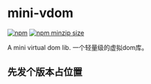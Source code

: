 # mini-vdom

[![npm](https://img.shields.io/npm/v/mini-vdom.svg)](https://www.npmjs.com/package/mini-vdom) [![npm minzip size](https://img.shields.io/bundlephobia/minzip/mini-vdom.svg?label=npm%20minzip%20size)](https://www.npmjs.com/package/mini-vdom)

A mini virtual dom lib. 一个轻量级的虚拟dom库。

## 先发个版本占位置

